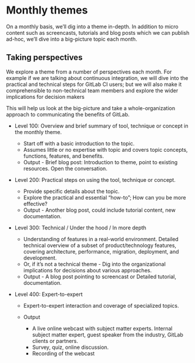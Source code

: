 Monthly themes
==============

On a monthly basis, we’ll dig into a theme in-depth. In addition to micro content such as screencasts, tutorials and blog posts which we can publish ad-hoc, we’ll dive into a big-picture topic each month.

Taking perspectives
-------------------

We explore a theme from a number of perspectives each month. For example if we
are talking about continuous integration, we will dive into the practical and
technical steps for GitLab CI users; but we will also make it comprehensible to
non-technical team members and explore the wider implications for decision
makers

This will help us look at the big-picture and take a whole-organization approach to communicating the benefits of GitLab.


-   Level 100: Overview and brief summary of tool, technique or concept in the
    monthly theme.

    -   Start off with a basic introduction to the topic.
    -   Assumes little or no expertise with topic and covers topic concepts,
        functions, features, and benefits.
    -   Output - Brief blog post: Introduction to theme, point to existing
        resources. Open the conversation.

-   Level 200: Practical steps on using the tool, technique or concept.

    -   Provide specific details about the topic.
    -   Explore the practical and essential “how-to”; How can you be more
        effective?
    -   Output - Another blog post, could include tutorial content, new
        documentation.

-   Level 300: Technical / Under the hood / In more depth

    -   Understanding of features in a real-world environment. Detailed
        technical overview of a subset of product/technology features, covering
        architecture, performance, migration, deployment, and development.
    -   Or, if it’s not a technical theme -  Dig into the organizational
        implications for decisions about various approaches.
    -   Output - A blog post pointing to screencast or Detailed tutorial,
        documentation.

-   Level 400: Expert-to-expert

    -   Expert-to-expert interaction and coverage of specialized topics.

    -   Output

        -   A live online webcast with subject matter experts. Internal subject
            matter expert, guest speaker from the industry, GitLab clients or
            partners.
        -   Survey, quiz, online discussion.
        -   Recording of the webcast

 